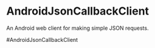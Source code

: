 AndroidJsonCallbackClient
=========================

An Android web client for making simple JSON requests.

#AndroidJsonCallbackClient
